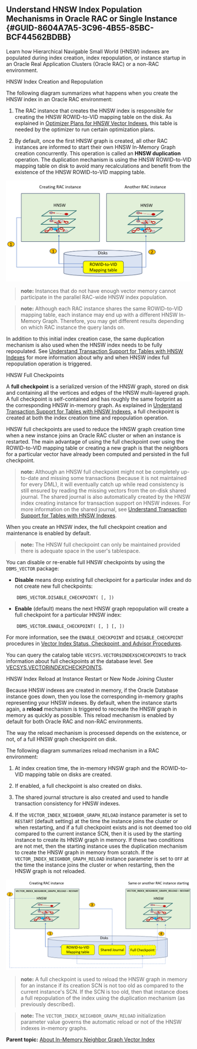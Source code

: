 ## Understand HNSW Index Population Mechanisms in Oracle RAC or Single Instance {#GUID-8604A7A5-3C96-4B55-85BC-BCF44562BDBB}

Learn how Hierarchical Navigable Small World (HNSW) indexes are populated during index creation, index repopulation, or instance startup in an Oracle Real Application Clusters (Oracle RAC) or a non-RAC environment.

HNSW Index Creation and Repopulation

The following diagram summarizes what happens when you create the HNSW index in an Oracle RAC environment:

  1. The RAC instance that creates the HNSW index is responsible for creating the HNSW ROWID-to-VID mapping table on the disk. As explained in [Optimizer Plans for HNSW Vector Indexes](optimizer-plans-hnsw-vector-indexes.md#GUID-7D6B60D4-5A0C-4E9F-963E-81E244F2847A), this table is needed by the optimizer to run certain optimization plans. 

  2. By default, once the first HNSW graph is created, all other RAC instances are informed to start their own HNSW In-Memory Graph creation concurrently. This operation is called an **HNSW duplication** operation. The duplication mechanism is using the HNSW ROWID-to-VID mapping table on disk to avoid many recalculations and benefit from the existence of the HNSW ROWID-to-VID mapping table. 




![Description of hnsw_initial_population.eps follows](img/hnsw_initial_population.png)  


> **note:** Instances that do not have enough vector memory cannot participate in the parallel RAC-wide HNSW index population. 

> **note:** Although each RAC instance shares the same ROWID-to-VID mapping table, each instance may end up with a different HNSW In-Memory Graph. Therefore, you may get different results depending on which RAC instance the query lands on. 

In addition to this initial index creation case, the same duplication mechanism is also used when the HNSW index needs to be fully repopulated. See [Understand Transaction Support for Tables with HNSW Indexes](understand-transaction-support-tables-hnsw-indexes.md#GUID-C53ACBCF-8FE3-445E-919C-5F75CF74D770) for more information about why and when HNSW index full repopulation operation is triggered. 

HNSW Full Checkpoints

A **full checkpoint** is a serialized version of the HNSW graph, stored on disk and containing all the vertices and edges of the HNSW multi-layered graph. A full checkpoint is self-contained and has roughly the same footprint as the corresponding HNSW in-memory graph. As explained in [Understand Transaction Support for Tables with HNSW Indexes](understand-transaction-support-tables-hnsw-indexes.md#GUID-C53ACBCF-8FE3-445E-919C-5F75CF74D770), a full checkpoint is created at both the index creation time and repopulation operation. 

HNSW full checkpoints are used to reduce the HNSW graph creation time when a new instance joins an Oracle RAC cluster or when an instance is restarted. The main advantage of using the full checkpoint over using the ROWID-to-VID mapping table or creating a new graph is that the neighbors for a particular vector have already been computed and persisted in the full checkpoint.

> **note:** Although an HNSW full checkpoint might not be completely up-to-date and missing some transactions (because it is not maintained for every DML), it will eventually catch up while read consistency is still ensured by reading the missing vectors from the on-disk shared journal. The shared journal is also automatically created by the HNSW index creating instance for transaction support on HNSW indexes. For more information on the shared journal, see [Understand Transaction Support for Tables with HNSW Indexes](understand-transaction-support-tables-hnsw-indexes.md#GUID-C53ACBCF-8FE3-445E-919C-5F75CF74D770). 

When you create an HNSW index, the full checkpoint creation and maintenance is enabled by default. 

> **note:** The HNSW full checkpoint can only be maintained provided there is adequate space in the user's tablespace. 

You can disable or re-enable full HNSW checkpoints by using the `DBMS_VECTOR` package: 

  * **Disable** means drop existing full checkpoint for a particular index and do not create new full checkpoints: 
```
    DBMS_VECTOR.DISABLE_CHECKPOINT( [, ])
```
    

  * **Enable** (default) means the next HNSW graph repopulation will create a full checkpoint for a particular HNSW index: 
```
    DBMS_VECTOR.ENABLE_CHECKPOINT( [, ] [, ])
```
    




For more information, see the `ENABLE_CHECKPOINT` and `DISABLE_CHECKPOINT` procedures in [Vector Index Status, Checkpoint, and Advisor Procedures](vector-index-status-checkpoint-and-advisor-procedures.md#GUID-5F1D700B-ACF0-4E3A-A9E5-00B65B4CCF3C). 

You can query the catalog table `VECSYS.VECTOR$INDEX$CHECKPOINTS` to track information about full checkpoints at the database level. See [VECSYS.VECTOR$INDEX$CHECKPOINTS](vecsys-vectorindexcheckpoints.md#GUID-08AEA2D0-663A-4152-B6B9-750120EC6F87). 

HNSW Index Reload at Instance Restart or New Node Joining Cluster

Because HNSW indexes are created in memory, if the Oracle Database instance goes down, then you lose the corresponding in-memory graphs representing your HNSW indexes. By default, when the instance starts again, a **reload** mechanism is triggered to recreate the HNSW graph in memory as quickly as possible. This reload mechanism is enabled by default for both Oracle RAC and non-RAC environments. 

The way the reload mechanism is processed depends on the existence, or not, of a full HNSW graph checkpoint on disk.

The following diagram summarizes reload mechanism in a RAC environment: 

  1. At index creation time, the in-memory HNSW graph and the ROWID-to-VID mapping table on disks are created. 

  2. If enabled, a full checkpoint is also created on disks. 

  3. The shared journal structure is also created and used to handle transaction consistency for HNSW indexes. 

  4. If the `VECTOR_INDEX_NEIGHBOR_GRAPH_RELOAD` instance parameter is set to `RESTART` (default setting) at the time the instance joins the cluster or when restarting, and if a full checkpoint exists and is not deemed too old compared to the current instance SCN, then it is used by the starting instance to create its HNSW graph in memory. If these two conditions are not met, then the starting instance uses the duplication mechanism to create the HNSW graph in memory from scratch. If the `VECTOR_INDEX_NEIGHBOR_GRAPH_RELOAD` instance parameter is set to `OFF` at the time the instance joins the cluster or when restarting, then the HNSW graph is not reloaded. 




![Description of rac_reload.eps follows](img/rac_reload.png)  


> **note:** A full checkpoint is used to reload the HNSW graph in memory for an instance if its creation SCN is not too old as compared to the current instance's SCN. If the SCN is too old, then that instance does a full repopulation of the index using the duplication mechanism (as previously described). 

> **note:** The `VECTOR_INDEX_NEIGHBOR_GRAPH_RELOAD` initialization parameter value governs the automatic reload or not of the HNSW indexes in-memory graphs. 

**Parent topic:** [About In-Memory Neighbor Graph Vector Index](memory-neighbor-graph-vector-indexes.md)
